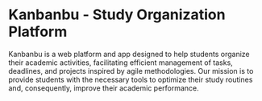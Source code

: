 # Kanbanbu - Study Organization Platform

Kanbanbu is a web platform and app designed to help students organize their academic activities, facilitating efficient management of tasks, deadlines, and projects inspired by agile methodologies. Our mission is to provide students with the necessary tools to optimize their study routines and, consequently, improve their academic performance.
